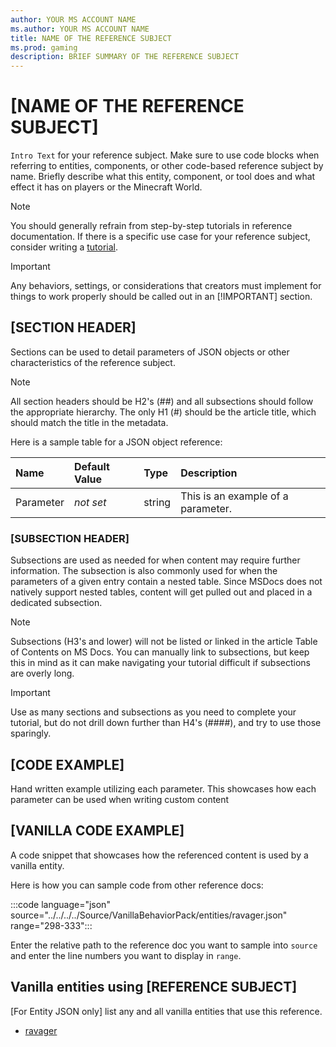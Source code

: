 ```yaml
---
author: YOUR MS ACCOUNT NAME
ms.author: YOUR MS ACCOUNT NAME
title: NAME OF THE REFERENCE SUBJECT
ms.prod: gaming
description: BRIEF SUMMARY OF THE REFERENCE SUBJECT
---
```

# [NAME OF THE REFERENCE SUBJECT]

`Intro Text` for your reference subject. Make sure to use code blocks when referring to entities, components, or other code-based reference subject by name. Briefly describe what this entity, component, or tool does and what effect it has on players or the Minecraft World.

> [!NOTE]
> You should generally refrain from step-by-step tutorials in reference documentation. If there is a specific use case for your reference subject, consider writing a [tutorial](TutorialTemplate.md).

>[!IMPORTANT]
> Any behaviors, settings, or considerations that creators must implement for things to work properly should be called out in an [!IMPORTANT] section.

## [SECTION HEADER]

Sections can be used to detail parameters of JSON objects or other characteristics of the reference subject.

> [!NOTE]
> All section headers should be H2's (##) and all subsections should follow the appropriate hierarchy. The only H1 (#) should be the article title, which should match the title in the metadata.

Here is a sample table for a JSON object reference:

|Name |Default Value  |Type  |Description  |
|:----------|:----------|:----------|:----------|
|Parameter |*not set* |string |This is an example of a parameter. |

### [SUBSECTION HEADER]

Subsections are used as needed for when content may require further information. The subsection is also commonly used for when the parameters of a given entry contain a nested table. Since MSDocs does not natively support nested tables, content will get pulled out and placed in a dedicated subsection.

> [!NOTE]
> Subsections (H3's and lower) will not be listed or linked in the article Table of Contents on MS Docs. You can manually link to subsections, but keep this in mind as it can make navigating your tutorial difficult if subsections are overly long.

> [!IMPORTANT]
> Use as many sections and subsections as you need to complete your tutorial, but do not drill down further than H4's (####), and try to use those sparingly.

## [CODE EXAMPLE]

Hand written example utilizing each parameter. This showcases how each parameter can be used when writing custom content

## [VANILLA CODE EXAMPLE]

A code snippet that showcases how the referenced content is used by a vanilla entity.

Here is how you can sample code from other reference docs:

:::code language="json" source="../../../../Source/VanillaBehaviorPack/entities/ravager.json" range="298-333":::

Enter the relative path to the reference doc you want to sample into `source` and enter the line numbers you want to display in `range`.

## Vanilla entities using [REFERENCE SUBJECT]

[For Entity JSON only] list any and all vanilla entities that use this reference.

- [ravager](../../../../Source/VanillaBehaviorPack_Snippets/entities/ravager.md)
